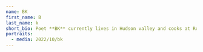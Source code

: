 ```yaml
---
name: BK
first_name: B
last_name: k
short_bio: Poet **BK** currently lives in Hudson valley and cooks at Rosey's. 
portraits:
  - media: 2022/10/bk
---
```

